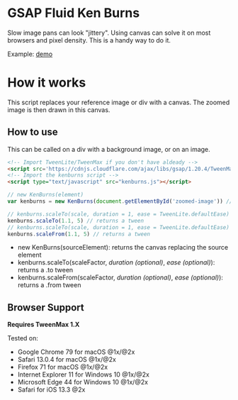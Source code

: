 # GSAP Fluid Ken Burns

Slow image pans can look "jittery". Using canvas can solve it on most browsers and pixel density. This is a handy way to do it.

Example: [demo](https://bannerboy.github.io/gsap-fluid-ken-burns/demo.html)

# How it works

This script replaces your reference image or div with a canvas. The zoomed image is then drawn in this canvas.

## How to use

This can be called on a div with a background image, or on an image.

```html
<!-- Import TweenLite/TweenMax if you don't have aldeady -->
<script src='https://cdnjs.cloudflare.com/ajax/libs/gsap/1.20.4/TweenMax.min.js'></script>
<!-- Import the kenburns script -->
<script type="text/javascript" src="kenburns.js"></script>
```

```javascript
// new KenBurns(element)
var kenburns = new KenBurns(document.getElementById('zoomed-image')) // element can be a div or an image

// kenburns.scaleTo(scale, duration = 1, ease = TweenLite.defaultEase)
kenburns.scaleTo(1.1, 5) // returns a tween
// kenburns.scaleTo(scale, duration = 1, ease = TweenLite.defaultEase)
kenburns.scaleFrom(1.1, 5) // returns a tween
```

- new KenBurns(sourceElement): returns the canvas replacing the source element
- kenburns.scaleTo(scaleFactor, *duration (optional)*, *ease (optional)*): returns a .to tween
- kenburns.scaleFrom(scaleFactor, *duration (optional)*, *ease (optional)*): returns a .from tween

## Browser Support

**Requires TweenMax 1.X**

Tested on:
- Google Chrome 79 for macOS @1x/@2x
- Safari 13.0.4 for macOS @1x/@2x
- Firefox 71 for macOS @1x/@2x
- Internet Explorer 11 for Windows 10 @1x/@2x
- Microsoft Edge 44 for Windows 10 @1x/@2x
- Safari for iOS 13.3 @2x
